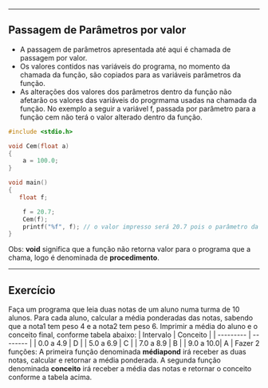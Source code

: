 ----
Passagem de Parâmetros por valor
----
+ A passagem de parâmetros apresentada até aqui é chamada de passagem por valor. 
+ Os valores contidos nas variáveis do programa, no momento da chamada da função, são copiados para as variáveis parâmetros da função.
+ As alterações dos valores dos parâmetros dentro da função não afetarão os valores das variáveis do progrmama usadas na chamada da função. 
No exemplo a seguir a variável f, passada por parâmetro para a função cem não terá o valor alterado dentro da função.
```C runnable
#include <stdio.h>

void Cem(float a)
{
    a = 100.0;
}

void main()
{
   float f;

    f = 20.7;
    Cem(f);
    printf("%f", f); // o valor impresso será 20.7 pois o parâmetro da função foi passado por valor.
} 
```

Obs: <b>void</b> significa que a função não retorna valor para o programa que a chama, logo é denominada de <b>procedimento</b>.

----
Exercício
----
Faça um programa que leia duas notas de um aluno numa turma de 10 alunos. Para cada aluno, calcular a média ponderadas das notas, sabendo que a nota1 tem peso 4 e a nota2 tem peso 6. Imprimir a média do aluno e o conceito final, conforme tabela abaixo:
| Intervalo | Conceito |
| --------- | -------- |
| 0.0 a 4.9 |    D     |
| 5.0 a 6.9 |    C     |
| 7.0 a 8.9 |    B     |
| 9.0 a 10.0|    A     |
Fazer 2 funções:
A primeira função denominada <b>médiapond</b> irá receber as duas notas, calcular e retornar a média ponderada. A segunda função denominada <b>conceito</b> irá receber a média das notas e retornar o conceito conforme a tabela acima.
